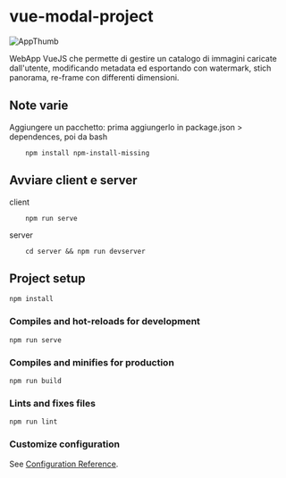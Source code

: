 # vue-modal-project

![AppThumb](https://github.com/lucaBazza/Image-Toolkit-WebApp/blob/testing/src/assets/Thumbnail-ImageToolkitApp-v0.heic)

WebApp VueJS che permette di gestire un catalogo di immagini caricate dall'utente, modificando metadata ed esportando con watermark, stich panorama, re-frame con differenti dimensioni.

## Note varie
Aggiungere un pacchetto: prima aggiungerlo in package.json > dependences, poi da bash
```console
    npm install npm-install-missing
```

## Avviare client e server
client
```console
    npm run serve
```

server
```console
    cd server && npm run devserver
```

## Project setup
```
npm install
```

### Compiles and hot-reloads for development
```
npm run serve
```

### Compiles and minifies for production
```
npm run build
```

### Lints and fixes files
```
npm run lint
```

### Customize configuration
See [Configuration Reference](https://cli.vuejs.org/config/).
